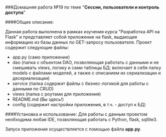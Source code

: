 ###Домашняя работа №19 по теме "**Сессии, пользователи и контроль доступа**"

####Общее описание:

Данная работа выполнена в рамках изучения курса "Разработка API на Flask" и представляет собой приложение на flask, выдающее информацию из базы данных по GET-запросу пользователя.
Проект содержит следующие файлы:
* app.py (само приложение)
* dao (папка с объектом DAO, позволяющая работать с данными и не смешивать views, логику и сами таблицы БД; включает в себя папку models с файлами моделей, а также с описанием их сериализации и десериализации)
* service (папка содержит файлы с бизнес-логикой для работы с данными по CRUD)
* views (папка с роутами для приложения)
* README.md (Вы здесь!)
* config (содержит настройки приложения, в т.ч. - доступ к БД)

####Установка и использование:
Для работы с данным проектом необходима любая IDE, позволяющая работать с Python, flask, sqllite3.

Запуск приложения осуществляется с помощью файла **app.py**.